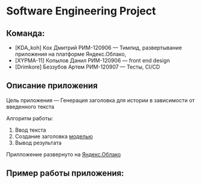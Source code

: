 # Software Engineering Project
## Команда:
- [KDA_koh] Кох Дмитрий РИМ-120906 — Тимлид, развертывание приложения на платформе Яндекс.Облако, 
- [XYPMA-11] Копылов Данил РИМ-120906 — front end design
- [Drimkore] Беззубов Артем РИМ-120907 — Тесты, CI/CD

## Описание приложения
Цель приложения — Генерация заголовка для истории в зависимости от введенного текста

Алгоритм работы:
1. Ввод текста 
2. Создание заголовка [моделью](https://huggingface.co/czearing/story-to-title)
3. Вывод результата

Прилложение развернуто на [Яндекс.Облако]()  

## Пример работы приложения:
